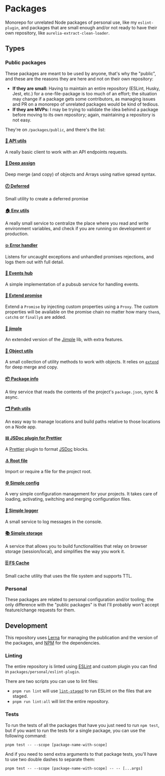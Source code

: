 # Packages

Monorepo for unrelated Node packages of personal use, like my `eslint-plugin`, and packages that are small enough and/or not ready to have their own repository, like `aurelia-extract-clean-loader`.

## Types

### Public packages

These packages are meant to be used by anyone, that's why the "public", and these are the reasons they are here and not on their own repository:

- **If they are small:** Having to maintain an entire repository (ESLint, Husky, Jest, etc.) for a one-file-package is too much of an effort; the situation may change if a package gets some contributors, as managing issues and PR on a monorepo of unrelated packages would be kind of tedious.
- **If they are MVPs:** I may be trying to validate the idea behind a package before moving to its own repository; again, maintaining a repository is not easy.

They're on `/packages/public`, and there's the list:

#### [🚀 API utils](./packages/public/api-utils)

A really basic client to work with an API endpoints requests.

#### [🧬 Deep assign](./packages/public/deep-assign)

Deep merge (and copy) of objects and Arrays using native spread syntax.

#### [🕗 Deferred](./packages/public/deferred)

Small utility to create a deferred promise

#### [🏠 Env utils](./packages/public/env-utils)

A really small service to centralize the place where you read and write environment variables, and check if you are running on development or production.

#### [💥 Error handler](./packages/public/error-handler)

Listens for uncaught exceptions and unhandled promises rejections, and logs them out with full detail.

#### [🚚 Events hub](./packages/public/events-hub)

A simple implementation of a pubsub service for handling events.

#### [💫 Extend promise](./packages/public/extend-promise)

Extend a `Promise` by injecting custom properties using a `Proxy`. The custom properties will be available on the promise chain no matter how many `then`s, `catch`s or `finally`s are added.

#### [💉 jimple](./packages/public/jimple)

An extended version of the [Jimple](https://www.npmjs.com/package/jimple) lib, with extra features.

#### [🧰 Object utils](./packages/public/object-utils)

A small collection of utility methods to work with objects. It relies on [`extend`](https://www.npmjs.com/package/extend) for deep merge and copy.

#### [📦 Package info](./packages/public/package-info)

A tiny service that reads the contents of the project's `package.json`, sync & async.

#### [🗂 Path utils](./packages/public/path-utils)

An easy way to manage locations and build paths relative to those locations on a Node app.

#### [𝍌 JSDoc plugin for Prettier](./packages/public/prettier-jsdoc)

A [Prettier](https://prettier.io) plugin to format [JSDoc](https://jsdoc.app) blocks.

#### [⚓️ Root file](./packages/public/root-file)

Import or require a file for the project root.

#### [⚙️ Simple config](./packages/public/simple-config)

A very simple configuration management for your projects. It takes care of loading, activating, switching and merging configuration files.

#### [💬 Simple logger](./packages/public/simple-logger)

A small service to log messages in the console.

#### [📚 Simple storage](./packages/public/simple-storage)

A service that allows you to build functionalities that relay on browser storage (session/local), and simplifies the way you work it.

#### [🗄 FS Cache](./packages/public/fs-cache)

Small cache utility that uses the file system and supports TTL.

### Personal

These packages are related to personal configuration and/or tooling; the only difference with the "public packages" is that I'll probably won't accept feature/change requests for them.

## Development

This repository uses [Lerna](https://lerna.js.org) for managing the publication and the version of the packages, and [NPM](http://npmjs.com) for the dependencies.

### Linting

The entire repository is linted using [ESLint](https://eslint.org) and custom plugin you can find in `packages/personal/eslint-plugin`.

There are two scripts you can use to lint files:

- `pnpm run lint` will use [`lint-staged`](https://npmjs.com/package/lint-staged) to run ESLint on the files that are staged.
- `pnpm run lint:all` will lint the entire repository.

### Tests

To run the tests of all the packages that have you just need to run `npm test`, but if you want to run the tests for a single package, you can use the following command:

```
pnpm test -- --scope [package-name-with-scope]
```

And if you need to send extra arguments to that package tests, you'll have to use two double dashes to separate them:

```
pnpm test -- --scope [package-name-with-scope] -- -- [...args]
```
